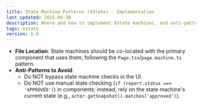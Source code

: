 ```yaml
---
title: State Machine Patterns (XState) - Implementation
last_updated: 2025-08-30
description: Where and how to implement XState machines, and anti-patterns to avoid.
tags: xstate
version: 1.0
---
```


- **File Location**: State machines should be co-located with the primary component that uses them, following the `Page.tsx`/`page.machine.ts` pattern.
- **Anti-Patterns to Avoid**:
  - Do NOT bypass state machine checks in the UI.
  - Do NOT use manual state checking (`if (report.status === 'APPROVED')`) in components; instead, rely on the state machine's current state (e.g., `actor.getSnapshot().matches('approved')`).
